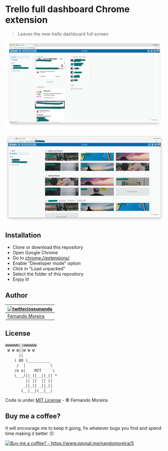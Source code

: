 # Trello full dashboard Chrome extension

> Leaves the new trello dashboard full screen

![screenshot full dashboad 1](/screenshots/trello-dashboard-full-screen-1.png "screenshot full dashboad 1")

![screenshot full dashboad 2](/screenshots/trello-dashboard-full-screen-2.png "screenshot full dashboad 2")

## Installation

- Clone or download this repository
- Open Google Chrome
- Go to [chrome://extensions/](chrome://extensions/)
- Enable "Developer mode" option
- Click in "Load unpacked"
- Select the folder of this repository
- Enjoy it!


## Author

| [![twitter/oseunando](https://avatars6.githubusercontent.com/u/1318271?v=4&s=120)](http://twitter.com/oseunando "Follow @oseunando on Twitter") |
| ----------------------------------------------------------------------------------------------------------------------------------------------- |
| [Fernando Moreira](http://twitter.com/oseunando)                                                                                                |

## License

```
WWWWWW||WWWWWW
 W W W||W W W
      ||
    ( OO )__________
     /  |           \
    /o o|    MIT     \
    \___/||_||__||_|| *
         || ||  || ||
        _||_|| _||_||
       (__|__|(__|__|
```

Code is under [MIT License](/LICENSE) - © Fernando Moreira

## Buy me a coffee?

It will encourage me to keep it going, fix whatever bugs you find and spend time making it better :D

<a href="https://www.paypal.me/nandomoreira/5">
  <img src="https://img.shields.io/badge/Buy%20me%20a%20coffee%3F-US%24%205-blue.svg" alt="Buy me a coffee? - https://www.paypal.me/nandomoreira/5">
</a>
